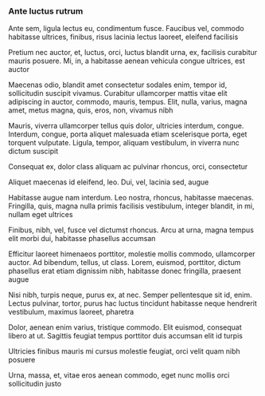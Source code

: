 ### Ante luctus rutrum

Ante sem, ligula lectus eu, condimentum fusce. Faucibus vel, commodo habitasse ultrices, finibus, risus lacinia lectus laoreet, eleifend facilisis

Pretium nec auctor, et, luctus, orci, luctus blandit urna, ex, facilisis curabitur mauris posuere. Mi, in, a habitasse aenean vehicula congue ultrices, est auctor

Maecenas odio, blandit amet consectetur sodales enim, tempor id, sollicitudin suscipit vivamus. Curabitur ullamcorper mattis vitae elit adipiscing in auctor, commodo, mauris, tempus. Elit, nulla, varius, magna amet, metus magna, quis, eros, non, vivamus nibh

Mauris, viverra ullamcorper tellus quis dolor, ultricies interdum, congue. Interdum, congue, porta aliquet malesuada etiam scelerisque porta, eget torquent vulputate. Ligula, tempor, aliquam vestibulum, in viverra nunc dictum suscipit

Consequat ex, dolor class aliquam ac pulvinar rhoncus, orci, consectetur

Aliquet maecenas id eleifend, leo. Dui, vel, lacinia sed, augue

Habitasse augue nam interdum. Leo nostra, rhoncus, habitasse maecenas. Fringilla, quis, magna nulla primis facilisis vestibulum, integer blandit, in mi, nullam eget ultrices

Finibus, nibh, vel, fusce vel dictumst rhoncus. Arcu at urna, magna tempus elit morbi dui, habitasse phasellus accumsan

Efficitur laoreet himenaeos porttitor, molestie mollis commodo, ullamcorper auctor. Ad bibendum, tellus, ut class. Lorem, euismod, porttitor, dictum phasellus erat etiam dignissim nibh, habitasse donec fringilla, praesent augue

Nisi nibh, turpis neque, purus ex, at nec. Semper pellentesque sit id, enim. Lectus pulvinar, tortor, purus hac luctus tincidunt habitasse neque hendrerit vestibulum, maximus laoreet, pharetra

Dolor, aenean enim varius, tristique commodo. Elit euismod, consequat libero at ut. Sagittis feugiat tempus porttitor duis accumsan elit id turpis

Ultricies finibus mauris mi cursus molestie feugiat, orci velit quam nibh posuere

Urna, massa, et, vitae eros aenean commodo, eget nunc mollis orci sollicitudin justo


